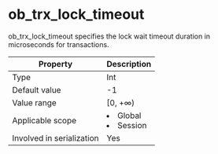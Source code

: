 # ob_trx_lock_timeout

ob_trx_lock_timeout specifies the lock wait timeout duration in microseconds for transactions.

| **Property** | **Description** |
|---------|------------------------------------------------------------------------------------------------------------|
| Type | Int |
| Default value | -1 |
| Value range | \[0, +∞) |
| Applicable scope | <li> Global   <li> Session |
| Involved in serialization | Yes |
